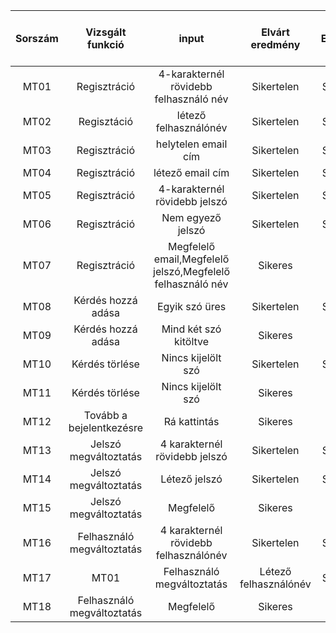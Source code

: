 | Sorszám | Vizsgált funkció |input|Elvárt eredmény  | Eredmény | Megfelelőség státusza (Megfelelő,Pótlás határideje) |
|:-:|:-:|:-:|:-:|:-:|:-:|
| MT01 |Regisztráció|4-karakternél rövidebb felhasználó név|Sikertelen|Sikertelen|Megfelelt|
| MT02 |Regisztáció|létező felhasználónév|Sikertelen|Sikertelen|Megfelelt|
| MT03 |Regisztráció|helytelen email cím|Sikertelen|Sikertelen|Megfelelt|
| MT04 |Regisztráció|létező email cím|Sikertelen|Sikertelen|Megfelelt|
| MT05 |Regisztráció|4-karakternél rövidebb jelszó|Sikertelen|Sikertelen|Megfelelt|
| MT06 |Regisztráció|Nem egyező jelszó|Sikertelen|Sikertelen|Megfelelt|
| MT07 |Regisztráció|Megfelelő email,Megfelelő jelszó,Megfelelő felhasználó név|Sikeres|Sikeres |Megfelelt|
| MT08 |Kérdés hozzá adása|Egyik szó üres|Sikertelen|Sikertelen|Megfelelt|
| MT09 |Kérdés hozzá adása|Mind két szó kitöltve|Sikeres|Sikeres|Megfelelt|
| MT10|Kérdés törlése|Nincs kijelölt szó|Sikertelen|Sikertelen|Megfelelt|
| MT11 |Kérdés törlése|Nincs kijelölt szó|Sikeres|Sikeres|Megfelelt|
| MT12 |Tovább a bejelentkezésre|Rá kattintás|Sikeres|Sikeres|Megfelelt|
| MT13 |Jelszó megváltoztatás | 4 karakternél rövidebb jelszó | Sikertelen | Sikertelen | Megfelelt |
| MT14 |Jelszó megváltoztatás | Létező jelszó | Sikertelen | Sikertelen | Megfelelt |
| MT15 |Jelszó megváltoztatás | Megfelelő | Sikeres | Sikeres | Megfelelt |
| MT16 |Felhasználó megváltoztatás | 4 karakternél rövidebb felhasználónév | Sikertelen | Sikertelen | Megfelelt 
| MT17 | MT01 |Felhasználó megváltoztatás | Létező felhasználónév | Sikertelen | Sikertelen | Megfelelt |
| MT18 |Felhasználó megváltoztatás | Megfelelő | Sikeres | Sikeres | Megfelelt |
